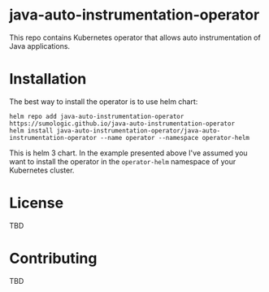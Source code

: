# java-auto-instrumentation-operator

This repo contains Kubernetes operator that allows auto instrumentation of Java applications.

# Installation
The best way to install the operator is to use helm chart:
```shell script
helm repo add java-auto-instrumentation-operator https://sumologic.github.io/java-auto-instrumentation-operator
helm install java-auto-instrumentation-operator/java-auto-instrumentation-operator --name operator --namespace operator-helm
```
This is helm 3 chart.
In the example presented above I've assumed you want to install the operator in the `operator-helm` namespace
of your Kubernetes cluster.

# License
TBD

# Contributing
TBD

